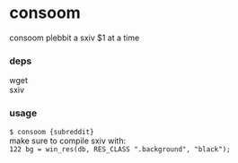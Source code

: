 # consoom
consoom plebbit a sxiv $1 at a time

### deps
wget  
sxiv

### usage
```$ consoom {subreddit}```  
make sure to compile sxiv with:  
```122 bg = win_res(db, RES_CLASS ".background", "black");```
